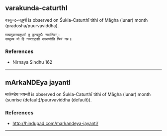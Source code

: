 ## varakunda-caturthI
वरकुन्द-चतुर्थी is observed on Śukla-Caturthī tithi of Māgha (lunar) month (pradosha/puurvaviddha).



```
माघशुक्लचतुर्थ्यां तु कुन्दपुष्पैः सदाशिवम्।
सम्पूज्य यो हि नक्ताऽऽशी सम्प्राप्नोति श्रियं नरः॥
```
### References
* Nirnaya Sindhu 162


---
## mArkaNDEya jayantI
मार्कण्डेय जयन्ती is observed on Śukla-Caturthī tithi of Māgha (lunar) month (sunrise (default)/puurvaviddha (default)).


### References
* http://hindupad.com/markandeya-jayanti/


---
